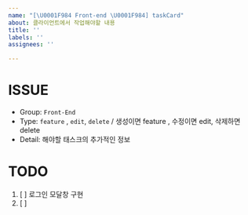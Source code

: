```yaml
---
name: "[\U0001F984 Front-end \U0001F984] taskCard"
about: 클라이언트에서 작업해야할 내용
title: ''
labels: ''
assignees: ''

---
```


# ISSUE
- Group:  `Front-End`
- Type:  `feature` , `edit`, `delete` / 생성이면 feature , 수정이면 edit, 삭제하면 delete
- Detail: 해야할 태스크의 추가적인 정보

# TODO
1. [ ] 로그인 모달창 구현
2. [ ]
